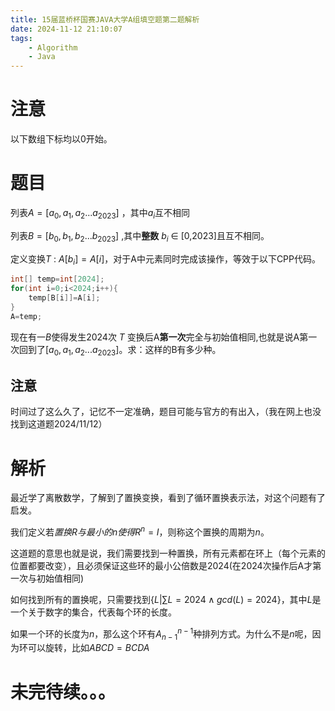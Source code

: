 ```yaml
---
title: 15届蓝桥杯国赛JAVA大学A组填空题第二题解析
date: 2024-11-12 21:10:07
tags: 
    - Algorithm
    - Java
---
```



# 注意
以下数组下标均以0开始。
# 题目
列表$A=[a_0,a_1,a_2...a_{2023}]$ ，其中$a_i$互不相同

列表$B=[b_0,b_1,b_2...b_{2023}]$ ,其中**整数** $b_i$ $\in$ [0,2023]且互不相同。

定义变换$T$ : $A[b_i]=A[i]$，对于A中元素同时完成该操作，等效于以下CPP代码。
```cpp
int[] temp=int[2024];
for(int i=0;i<2024;i++){
    temp[B[i]]=A[i];
}
A=temp;
```

现在有一$B$使得发生2024次 $T$ 变换后A**第一次**完全与初始值相同,也就是说A第一次回到了$[a_0,a_1,a_2...a_{2023}]$。求：这样的B有多少种。
## 注意
时间过了这么久了，记忆不一定准确，题目可能与官方的有出入，（我在网上也没找到这道题2024/11/12）

# 解析
最近学了离散数学，了解到了置换变换，看到了循环置换表示法，对这个问题有了启发。

我们定义若$置换R与最小的n使得R^n=I$，则称这个置换的周期为$n$。

这道题的意思也就是说，我们需要找到一种置换，所有元素都在环上（每个元素的位置都要改变），且必须保证这些环的最小公倍数是2024(在2024次操作后A才第一次与初始值相同)

如何找到所有的置换呢，只需要找到$\{L|\sum L=2024\land gcd(L)=2024\}$，其中$L$是一个关于数字的集合，代表每个环的长度。

如果一个环的长度为$n$，那么这个环有$A_{n-1}^{n-1}$种排列方式。为什么不是$n$呢，因为环可以旋转，比如$ABCD=BCDA$

# 未完待续。。。



